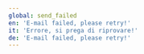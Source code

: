 ```yaml
---
global: send_failed
en: 'E-mail failed, please retry!'
it: 'Errore, si prega di riprovare!'
de: 'E-mail failed, please retry!'
---
```

